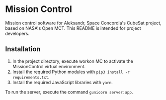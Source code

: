 # Mission Control
Mission control software for Aleksandr, Space Concordia's CubeSat project, based
on NASA's Open MCT. This README is intended for project developers.

## Installation
1. In the project directory, execute workon MC to activate the MissionControl
virtual environment.
1. Install the required Python modules with `pip3 install -r requirements.txt`.
1. Install the required JavaScript libraries with `yarn`.

To run the server, execute the command `gunicorn server:app`. 
